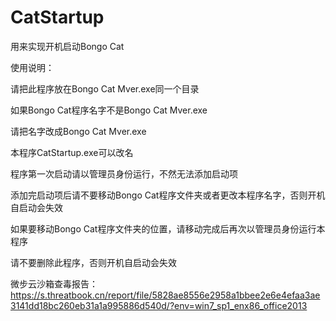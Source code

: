 # CatStartup
用来实现开机启动Bongo Cat

使用说明：

请把此程序放在Bongo Cat Mver.exe同一个目录

如果Bongo Cat程序名字不是Bongo Cat Mver.exe

请把名字改成Bongo Cat Mver.exe

本程序CatStartup.exe可以改名

程序第一次启动请以管理员身份运行，不然无法添加启动项

添加完启动项后请不要移动Bongo Cat程序文件夹或者更改本程序名字，否则开机自启动会失效

如果要移动Bongo Cat程序文件夹的位置，请移动完成后再次以管理员身份运行本程序

请不要删除此程序，否则开机自启动会失效

微步云沙箱查毒报告：https://s.threatbook.cn/report/file/5828ae8556e2958a1bbee2e6e4efaa3ae3141dd18bc260eb31a1a995886d540d/?env=win7_sp1_enx86_office2013
